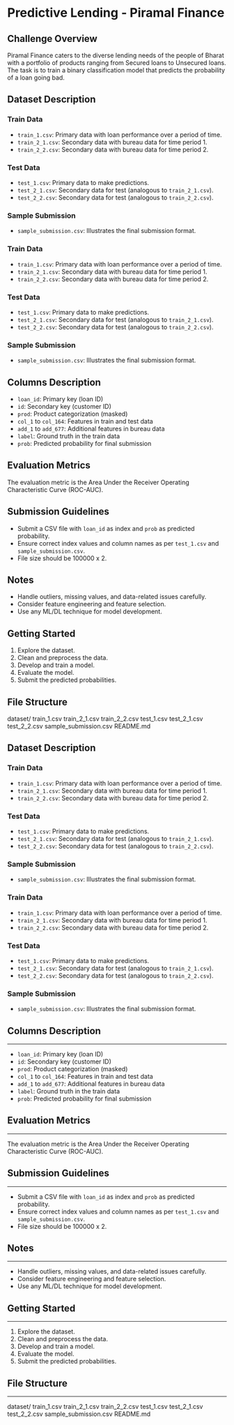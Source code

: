 # Predictive Lending - Piramal Finance


## Challenge Overview

Piramal Finance caters to the diverse lending needs of the people of Bharat with a portfolio of products ranging from Secured loans to Unsecured loans. The task is to train a binary classification model that predicts the probability of a loan going bad.

## Dataset Description
### Train Data

* `train_1.csv`: Primary data with loan performance over a period of time.
* `train_2_1.csv`: Secondary data with bureau data for time period 1.
* `train_2_2.csv`: Secondary data with bureau data for time period 2.

### Test Data

* `test_1.csv`: Primary data to make predictions.
* `test_2_1.csv`: Secondary data for test (analogous to `train_2_1.csv`).
* `test_2_2.csv`: Secondary data for test (analogous to `train_2_2.csv`).

### Sample Submission

* `sample_submission.csv`: Illustrates the final submission format.

### Train Data

* `train_1.csv`: Primary data with loan performance over a period of time.
* `train_2_1.csv`: Secondary data with bureau data for time period 1.
* `train_2_2.csv`: Secondary data with bureau data for time period 2.

### Test Data

* `test_1.csv`: Primary data to make predictions.
* `test_2_1.csv`: Secondary data for test (analogous to `train_2_1.csv`).
* `test_2_2.csv`: Secondary data for test (analogous to `train_2_2.csv`).

### Sample Submission

* `sample_submission.csv`: Illustrates the final submission format.

## Columns Description

* `loan_id`: Primary key (loan ID)
* `id`: Secondary key (customer ID)
* `prod`: Product categorization (masked)
* `col_1` to `col_164`: Features in train and test data
* `add_1` to `add_677`: Additional features in bureau data
* `label`: Ground truth in the train data
* `prob`: Predicted probability for final submission

## Evaluation Metrics

The evaluation metric is the Area Under the Receiver Operating Characteristic Curve (ROC-AUC).

## Submission Guidelines

* Submit a CSV file with `loan_id` as index and `prob` as predicted probability.
* Ensure correct index values and column names as per `test_1.csv` and `sample_submission.csv`.
* File size should be 100000 x 2.

## Notes

* Handle outliers, missing values, and data-related issues carefully.
* Consider feature engineering and feature selection.
* Use any ML/DL technique for model development.

## Getting Started

1. Explore the dataset.
2. Clean and preprocess the data.
3. Develop and train a model.
4. Evaluate the model.
5. Submit the predicted probabilities.

## File Structure

dataset/
train_1.csv
train_2_1.csv
train_2_2.csv
test_1.csv
test_2_1.csv
test_2_2.csv
sample_submission.csv
README.md


## Dataset Description
### Train Data

* `train_1.csv`: Primary data with loan performance over a period of time.
* `train_2_1.csv`: Secondary data with bureau data for time period 1.
* `train_2_2.csv`: Secondary data with bureau data for time period 2.

### Test Data

* `test_1.csv`: Primary data to make predictions.
* `test_2_1.csv`: Secondary data for test (analogous to `train_2_1.csv`).
* `test_2_2.csv`: Secondary data for test (analogous to `train_2_2.csv`).

### Sample Submission

* `sample_submission.csv`: Illustrates the final submission format.

### Train Data

* `train_1.csv`: Primary data with loan performance over a period of time.
* `train_2_1.csv`: Secondary data with bureau data for time period 1.
* `train_2_2.csv`: Secondary data with bureau data for time period 2.

### Test Data

* `test_1.csv`: Primary data to make predictions.
* `test_2_1.csv`: Secondary data for test (analogous to `train_2_1.csv`).
* `test_2_2.csv`: Secondary data for test (analogous to `train_2_2.csv`).

### Sample Submission

* `sample_submission.csv`: Illustrates the final submission format.


## Columns Description
----------------------

* `loan_id`: Primary key (loan ID)
* `id`: Secondary key (customer ID)
* `prod`: Product categorization (masked)
* `col_1` to `col_164`: Features in train and test data
* `add_1` to `add_677`: Additional features in bureau data
* `label`: Ground truth in the train data
* `prob`: Predicted probability for final submission


## Evaluation Metrics
---------------------

The evaluation metric is the Area Under the Receiver Operating Characteristic Curve (ROC-AUC).


## Submission Guidelines
-----------------------

* Submit a CSV file with `loan_id` as index and `prob` as predicted probability.
* Ensure correct index values and column names as per `test_1.csv` and `sample_submission.csv`.
* File size should be 100000 x 2.


## Notes
--------

* Handle outliers, missing values, and data-related issues carefully.
* Consider feature engineering and feature selection.
* Use any ML/DL technique for model development.


## Getting Started
------------------

1. Explore the dataset.
2. Clean and preprocess the data.
3. Develop and train a model.
4. Evaluate the model.
5. Submit the predicted probabilities.


## File Structure
-----------------
dataset/
train_1.csv
train_2_1.csv
train_2_2.csv
test_1.csv
test_2_1.csv
test_2_2.csv
sample_submission.csv
README.md